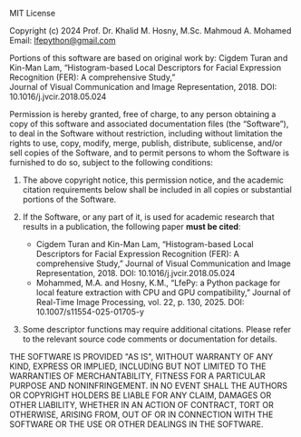 MIT License

Copyright (c) 2024 Prof. Dr. Khalid M. Hosny, M.Sc. Mahmoud A. Mohamed  
Email: lfepython@gmail.com

Portions of this software are based on original work by:
Cigdem Turan and Kin-Man Lam, “Histogram-based Local Descriptors for Facial Expression Recognition (FER): A comprehensive Study,”  
Journal of Visual Communication and Image Representation, 2018. DOI: 10.1016/j.jvcir.2018.05.024

Permission is hereby granted, free of charge, to any person obtaining a copy of this software and associated documentation files (the “Software”), to deal in the Software without restriction, including without limitation the rights to use, copy, modify, merge, publish, distribute, sublicense, and/or sell copies of the Software, and to permit persons to whom the Software is furnished to do so, subject to the following conditions:

1. The above copyright notice, this permission notice, and the academic citation requirements below shall be included in all copies or substantial portions of the Software.

2. If the Software, or any part of it, is used for academic research that results in a publication, the following paper **must be cited**:
   - Cigdem Turan and Kin-Man Lam, “Histogram-based Local Descriptors for Facial Expression Recognition (FER): A comprehensive Study,”
     Journal of Visual Communication and Image Representation, 2018. DOI: 10.1016/j.jvcir.2018.05.024
   - Mohammed, M.A. and Hosny, K.M., “LfePy: a Python package for local feature extraction with CPU and GPU compatibility,”
     Journal of Real-Time Image Processing, vol. 22, p. 130, 2025. DOI: 10.1007/s11554-025-01705-y
3. Some descriptor functions may require additional citations. Please refer to the relevant source code comments or documentation for details.

THE SOFTWARE IS PROVIDED "AS IS", WITHOUT WARRANTY OF ANY KIND, EXPRESS OR IMPLIED, INCLUDING BUT NOT LIMITED TO THE WARRANTIES OF MERCHANTABILITY, FITNESS FOR A PARTICULAR PURPOSE AND NONINFRINGEMENT. IN NO EVENT SHALL THE AUTHORS OR COPYRIGHT HOLDERS BE LIABLE FOR ANY CLAIM, DAMAGES OR OTHER LIABILITY, WHETHER IN AN ACTION OF CONTRACT, TORT OR OTHERWISE, ARISING FROM, OUT OF OR IN CONNECTION WITH THE SOFTWARE OR THE USE OR OTHER DEALINGS IN THE SOFTWARE.

